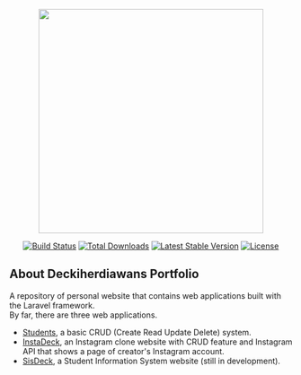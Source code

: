 <p align="center">
<a href="https://laravel.com" target="_blank">
<img src="https://raw.githubusercontent.com/laravel/art/master/logo-lockup/5%20SVG/2%20CMYK/1%20Full%20Color/laravel-logolockup-cmyk-red.svg" width="400">
</a>
</p>

<p align="center">
<a href="https://travis-ci.org/laravel/framework"><img src="https://travis-ci.org/laravel/framework.svg" alt="Build Status"></a>
<a href="https://packagist.org/packages/laravel/framework"><img src="https://poser.pugx.org/laravel/framework/d/total.svg" alt="Total Downloads"></a>
<a href="https://packagist.org/packages/laravel/framework"><img src="https://poser.pugx.org/laravel/framework/v/stable.svg" alt="Latest Stable Version"></a>
<a href="https://packagist.org/packages/laravel/framework"><img src="https://poser.pugx.org/laravel/framework/license.svg" alt="License"></a>
</p>

## About Deckiherdiawans Portfolio

A repository of personal website that contains web applications built with the Laravel framework.
<br>By far, there are three web applications.

- [Students](https://deckidecki.com/students), a basic CRUD (Create Read Update Delete) system.
- [InstaDeck](https://deckidecki.com/instadeck), an Instagram clone website with CRUD feature and Instagram API that shows a page of creator's Instagram account.
- [SisDeck](https://deckidecki.com/sisdeck), a Student Information System website (still in development).